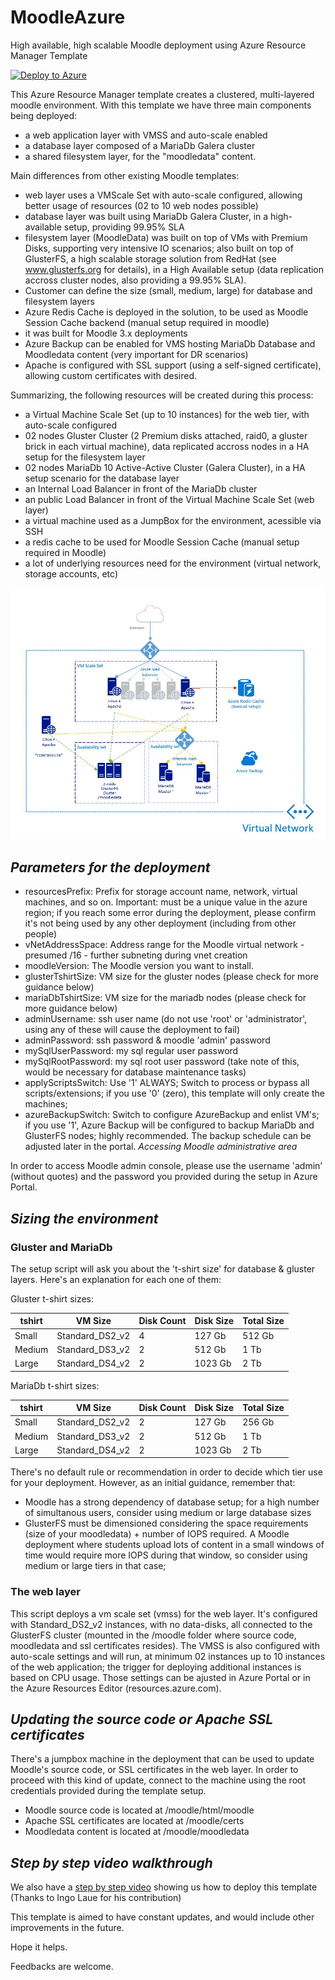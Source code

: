 # MoodleAzure
High available, high scalable Moodle deployment using Azure Resource Manager Template

[![Deploy to Azure](http://azuredeploy.net/deploybutton.png)](https://portal.microsoftazure.de/#create/Microsoft.Template/uri/https%3A%2F%2Fraw.githubusercontent.com%2Fthevipa%2Flmstest%2Fmaster%2Fazuredeploy.json)

This Azure Resource Manager template creates a clustered, multi-layered moodle environment. 
With this template we have three main components being deployed: 
- a web application layer with VMSS and auto-scale enabled
- a database layer composed of a MariaDb Galera cluster 
- a shared filesystem layer, for the "moodledata" content.

Main differences from other existing Moodle templates:
- web layer uses a VMScale Set with auto-scale configured, allowing better usage of resources (02 to 10 web nodes possible)
- database layer was built using MariaDb Galera Cluster, in a high-available setup, providing 99.95% SLA
- filesystem layer (MoodleData) was built on top of VMs with Premium Disks, supporting very intensive IO scenarios; also built on top of GlusterFS, a high scalable storage solution from RedHat (see www.glusterfs.org for details), in a High Available setup (data replication accross cluster nodes, also providing a 99.95% SLA).
- Customer can define the size (small, medium, large) for database and filesystem layers 
- Azure Redis Cache is deployed in the solution, to be used as Moodle Session Cache backend (manual setup required in moodle)
- it was built for Moodle 3.x deployments 
- Azure Backup can be enabled for VMS hosting MariaDb Database and Moodledata content (very important for DR scenarios)
- Apache is configured with SSL support (using a self-signed certificate), allowing custom certificates with desired.

Summarizing, the following resources will be created during this process:

- a Virtual Machine Scale Set (up to 10 instances) for the web tier, with auto-scale configured
- 02 nodes Gluster Cluster  (2 Premium disks attached, raid0, a gluster brick in each virtual machine), data replicated accross nodes in a HA setup for the filesystem layer
- 02 nodes MariaDb 10 Active-Active Cluster (Galera Cluster), in a HA setup scenario for the database layer
- an Internal Load Balancer in front of the MariaDb cluster
- an public Load Balancer in front of the Virtual Machine Scale Set (web layer)
- a virtual machine used as a JumpBox for the environment, acessible via SSH
- a redis cache to be used for Moodle Session Cache (manual setup required in Moodle)
- a lot of underlying resources need for the environment (virtual network, storage accounts, etc)

![Moodle On Azure](./images/moodle-on-azure.jpg)

## *Parameters for the deployment* 

- resourcesPrefix: Prefix for storage account name, network, virtual machines, and so on. Important: must be a unique value in the azure region; if you reach some error during the deployment, please confirm it's not being used by any other deployment (including from other people)
- vNetAddressSpace: Address range for the Moodle virtual network - presumed /16 - further subneting during vnet creation
- moodleVersion: The Moodle version you want to install.
- glusterTshirtSize: VM size for the gluster nodes (please check for more guidance below)
- mariaDbTshirtSize: VM size for the mariadb nodes (please check for more guidance below)
- adminUsername: ssh user name (do not use 'root' or 'administrator', using any of these will cause the deployment to fail)
- adminPassword: ssh password & moodle 'admin' password
- mySqlUserPassword: my sql regular user password
- mySqlRootPassword: my sql root user password (take note of this, would be necessary for database maintenance tasks)
- applyScriptsSwitch: Use '1' ALWAYS; Switch to process or bypass all scripts/extensions; if you use '0' (zero), this template will only create the machines;
- azureBackupSwitch: Switch to configure AzureBackup and enlist VM's; if you use '1', Azure Backup will be configured to backup MariaDb and GlusterFS nodes; highly recommended. The backup schedule can be adjusted later in the portal.
*Accessing Moodle administrative area*

In order to access Moodle admin console, please use the username 'admin' (without quotes) and the password you provided during the setup in Azure Portal.

## *Sizing the environment* 

### Gluster and MariaDb
The setup script will ask you about the 't-shirt size' for database & gluster layers.
Here's an explanation for each one of them: 

Gluster t-shirt sizes: 

tshirt | VM Size         | Disk Count | Disk Size | Total Size
-------|-----------------|------------|-----------|------------
Small  | Standard_DS2_v2 |  4         |  127 Gb   | 512 Gb
Medium | Standard_DS3_v2 |  2         |  512 Gb   | 1 Tb
Large  | Standard_DS4_v2 |  2         | 1023 Gb   | 2 Tb

MariaDb t-shirt sizes: 

tshirt | VM Size         | Disk Count | Disk Size | Total Size
-------|-----------------|------------|-----------|------------
Small  | Standard_DS2_v2 |  2         |  127 Gb   | 256 Gb
Medium | Standard_DS3_v2 |  2         |  512 Gb   | 1 Tb
Large  | Standard_DS4_v2 |  2         | 1023 Gb   | 2 Tb

There's no default rule or recommendation in order to decide which tier use for your deployment. 
However, as an initial guidance, remember that: 
- Moodle has a strong dependency of database setup; for a high number of simultanous users, consider using medium or large database sizes
- GlusterFS must be dimensioned considering the space requirements (size of your moodledata) + number of IOPS required. A Moodle deployment where students upload lots of content in a small windows of time would require more IOPS during that window, so consider using medium or large tiers in that case;

### The web layer

This script deploys a vm scale set (vmss) for the web layer. It's configured with Standard_DS2_v2 instances, with no data-disks, all connected to the GlusterFS cluster (mounted in the /moodle folder where source code, moodledata and ssl certificates resides).
The VMSS is also configured with auto-scale settings and will run, at minimum 02 instances up to 10 instances of the web application; the trigger for deploying additional instances is based on CPU usage. Those settings can be ajusted in Azure Portal or in the Azure Resources Editor (resources.azure.com).

## *Updating the source code or Apache SSL certificates* 

There's a jumpbox machine in the deployment that can be used to update Moodle's source code, or SSL certificates in the web layer. 
In order to proceed with this kind of update, connect to the machine using the root credentials provided during the template setup. 
- Moodle source code is located at /moodle/html/moodle
- Apache SSL certificates are located at /moodle/certs
- Moodledata content is located at /moodle/moodledata

## *Step by step video walkthrough* 

We also have a [step by step video](http://learningcontentdemo.azurewebsites.net/VideoHowToDemoMoodleOnAzure3) showing us how to deploy this template (Thanks to Ingo Laue for his contribution)

This template is aimed to have constant updates, and would include other improvements in the future. 

Hope it helps.

Feedbacks are welcome.


